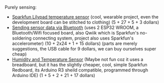 
Purely sensing:
- [Sparkfun Lilypad temperature sensor](https://learn.sparkfun.com/tutorials/lilypad-temperature-sensor-hookup-guide) (cool, wearable project, even the development board can be stitched to clothing) (5 + 27 + 5 + 3 dollars) 
- [Sending sensor data via Bluetooth](https://learn.sparkfun.com/tutorials/sending-sensor-data-via-bluetooth) (uses 2 ESP32 WROOM, a Bluetooth/Wifi focused board, also Qwiik which is Sparkfun's no-soldering connecting system, project also uses Sparkfun's accelerometer) (10 + 2x24 + 1 + 15 dollars) (parts are merely suggestions, the USB cable for 9 dollars, we can buy ourselves super cheap)
- [Humidity and Temperature Sensor](https://learn.sparkfun.com/tutorials/si7021-humidity-and-temperature-sensor-hookup-guide) (Maybe not fun coz it uses a  breadboard, but it has the slightly cheaper, cool, simple Sparkfun Redboard, its Arduino R3 sheild compatible, programmed through Arduino IDE) (1 + 5 + 2 + 21 + 17 dollars)